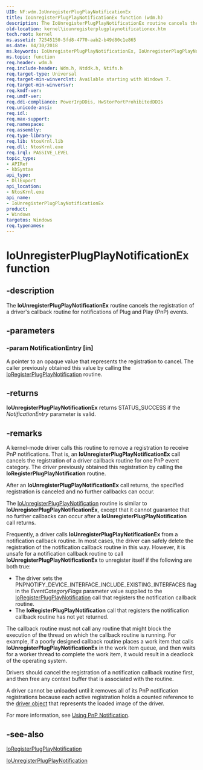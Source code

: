 ```yaml
---
UID: NF:wdm.IoUnregisterPlugPlayNotificationEx
title: IoUnregisterPlugPlayNotificationEx function (wdm.h)
description: The IoUnregisterPlugPlayNotificationEx routine cancels the registration of a driver's callback routine for notifications of Plug and Play (PnP) events.
old-location: kernel\iounregisterplugplaynotificationex.htm
tech.root: kernel
ms.assetid: 72545150-5fd8-4770-aab2-b49d80c1e865
ms.date: 04/30/2018
ms.keywords: IoUnregisterPlugPlayNotificationEx, IoUnregisterPlugPlayNotificationEx routine [Kernel-Mode Driver Architecture], k104_ed460118-9610-4e7b-98fe-3b1cfee74e4b.xml, kernel.iounregisterplugplaynotificationex, wdm/IoUnregisterPlugPlayNotificationEx
ms.topic: function
req.header: wdm.h
req.include-header: Wdm.h, Ntddk.h, Ntifs.h
req.target-type: Universal
req.target-min-winverclnt: Available starting with Windows 7.
req.target-min-winversvr: 
req.kmdf-ver: 
req.umdf-ver: 
req.ddi-compliance: PowerIrpDDis, HwStorPortProhibitedDDIs
req.unicode-ansi: 
req.idl: 
req.max-support: 
req.namespace: 
req.assembly: 
req.type-library: 
req.lib: NtosKrnl.lib
req.dll: NtosKrnl.exe
req.irql: PASSIVE_LEVEL
topic_type:
- APIRef
- kbSyntax
api_type:
- DllExport
api_location:
- NtosKrnl.exe
api_name:
- IoUnregisterPlugPlayNotificationEx
product:
- Windows
targetos: Windows
req.typenames: 
---
```


# IoUnregisterPlugPlayNotificationEx function


## -description


The <b>IoUnregisterPlugPlayNotificationEx</b> routine cancels the registration of a driver's callback routine for notifications of Plug and Play (PnP) events. 


## -parameters




### -param NotificationEntry [in]

A pointer to an opaque value that represents the registration to cancel. The caller previously obtained this value by calling the <a href="https://msdn.microsoft.com/library/windows/hardware/ff549526">IoRegisterPlugPlayNotification</a> routine. 


## -returns



<b>IoUnregisterPlugPlayNotificationEx</b> returns STATUS_SUCCESS if the <i>NotificationEntry</i> parameter is valid. 




## -remarks



A kernel-mode driver calls this routine to remove a registration to receive PnP notifications. That is, an <b>IoUnregisterPlugPlayNotificationEx</b> call cancels the registration of a driver callback routine for one PnP event category. The driver previously obtained this registration by calling the <b>IoRegisterPlugPlayNotification</b> routine.

After an <b>IoUnregisterPlugPlayNotificationEx</b> call returns, the specified registration is canceled and no further callbacks can occur.

The <a href="https://msdn.microsoft.com/library/windows/hardware/ff550398">IoUnregisterPlugPlayNotification</a> routine is similar to <b>IoUnregisterPlugPlayNotificationEx</b>, except that it cannot guarantee that no further callbacks can occur after a <b>IoUnregisterPlugPlayNotification</b> call returns.

Frequently, a driver calls <b>IoUnregisterPlugPlayNotificationEx</b> from a notification callback routine. In most cases, the driver can safely delete the registration of the notification callback routine in this way. However, it is unsafe for a notification callback routine to call <b>IoUnregisterPlugPlayNotificationEx</b> to unregister itself if the following are both true:

<ul>
<li>The driver sets the PNPNOTIFY_DEVICE_INTERFACE_INCLUDE_EXISTING_INTERFACES flag in the <i>EventCategoryFlags</i> parameter value supplied to the <a href="https://msdn.microsoft.com/library/windows/hardware/ff549526">IoRegisterPlugPlayNotification</a> call that registers the notification callback routine.</li>
<li>The <b>IoRegisterPlugPlayNotification</b> call that registers the notification callback routine has not yet returned.</li>
</ul>
The callback routine must not call any routine that might block the execution of the thread on which the callback routine is running. For example, if a poorly designed callback routine places a work item that calls <b>IoUnregisterPlugPlayNotificationEx</b> in the work item queue, and then waits for a worker thread to complete the work item, it would result in a deadlock of the operating system.

Drivers should cancel the registration of a notification callback routine first, and then free any context buffer that is associated with the routine.

A driver cannot be unloaded until it removes all of its PnP notification registrations because each active registration holds a counted reference to the <a href="https://msdn.microsoft.com/497ee2dc-671d-408e-b228-16dc24532375">driver object</a> that represents the loaded image of the driver.

For more information, see <a href="https://msdn.microsoft.com/library/windows/hardware/ff565480">Using PnP Notification</a>.




## -see-also




<a href="https://msdn.microsoft.com/library/windows/hardware/ff549526">IoRegisterPlugPlayNotification</a>



<a href="https://msdn.microsoft.com/library/windows/hardware/ff550398">IoUnregisterPlugPlayNotification</a>
 

 

